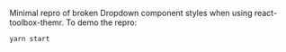 Minimal repro of broken Dropdown component styles when using react-toolbox-themr.  To demo the repro:

```bash
yarn start
```